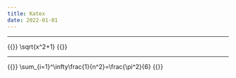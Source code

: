 ```yaml
---
title: Katex
date: 2022-01-01
---
```


---

{{<katex>}}
\sqrt{x^2+1}
{{</katex>}}

---

{{<katex>}}
\sum\_{i=1}^\infty\frac{1}{n^2}=\frac{\pi^2}{6}
{{</katex>}}

